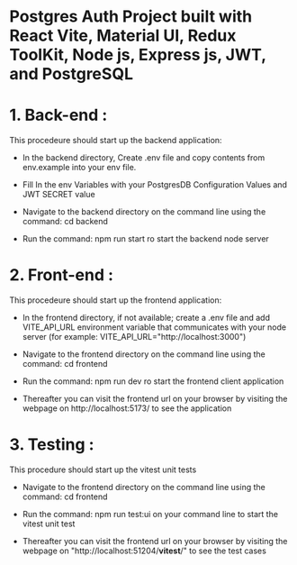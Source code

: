 # Postgres Auth Project built with React Vite, Material UI, Redux ToolKit, Node js, Express js, JWT, and PostgreSQL

# 1. Back-end :

This procedeure should start up the backend application:

- In the backend directory, Create .env file and copy contents from env.example into your env file.

- Fill In the env Variables with your PostgresDB Configuration Values and JWT SECRET value

- Navigate to the backend directory on the command line using the command: cd backend

- Run the command: npm run start ro start the backend node server

# 2. Front-end :

This procedeure should start up the frontend application:

- In the frontend directory, if not available; create a .env file and add VITE_API_URL environment variable that communicates with your node server (for example: VITE_API_URL="http://localhost:3000")

- Navigate to the frontend directory on the command line using the command: cd frontend

- Run the command: npm run dev ro start the frontend client application

- Thereafter you can visit the frontend url on your browser by visiting the webpage on http://localhost:5173/ to see the application

# 3. Testing :

This procedure should start up the vitest unit tests

- Navigate to the frontend directory on the command line using the command: cd frontend

- Run the command: npm run test:ui on your command line to start the vitest unit test

- Thereafter you can visit the frontend url on your browser by visiting the webpage on "http://localhost:51204/**vitest**/" to see the test cases

